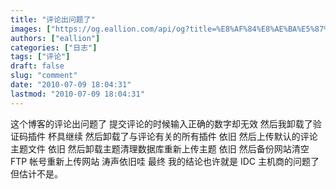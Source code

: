 ```yaml
---
title: "评论出问题了"
images: ["https://og.eallion.com/api/og?title=%E8%AF%84%E8%AE%BA%E5%87%BA%E9%97%AE%E9%A2%98%E4%BA%86"]
authors: ["eallion"]
categories: ["日志"]
tags: ["评论"]
draft: false
slug: "comment"
date: "2010-07-09 18:04:31"
lastmod: "2010-07-09 18:04:31"
---
```


这个博客的评论出问题了
提交评论的时候输入正确的数字却无效
然后我卸载了验证码插件
杯具继续
然后卸载了与评论有关的所有插件
依旧
然后上传默认的评论主题文件
依旧
然后卸载主题清理数据库重新上传主题
依旧
然后备份网站清空 FTP 帐号重新上传网站
涛声依旧哇
最终
我的结论也许就是 IDC 主机商的问题了
但估计不是。
